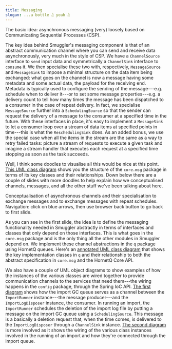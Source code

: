 ```yaml
---
title: Messaging
slogan: ...a bottle ♫ yeah ♫
---
```


<p class="intro">
The basic idea: asynchronous messaging (very) loosely based on
Communicating Sequential Processes (CSP).
</p>

The key idea behind Smuggler's messaging component is that of an abstract
communication channel where you can send and receive data asynchronously,
very much in the style of CSP. We have a `ChannelSource` interface to `send`
input data and symmetrically a `ChannelSink` interface to `consume` it. We
then specialise these two with, respectively, `MessageSource` and `MessageSink`
to impose a minimal structure on the data item being exchanged: what goes
on the channel is now a message having some metadata and some actual data,
the payload for the receiving end. Metadata is typically used to configure
the sending of the message---e.g. schedule when to deliver it---or to set
some message properties---e.g. a delivery count to tell how many times the
message has been dispatched to a consumer in the case of repeat delivery.
In fact, we specialise `MessageSource` further into a `SchedulingSource` so
that the sender can request the delivery of a message to the consumer at a
specified time in the future. With these interfaces in place, it's easy to
implement a `MessageSink` to let a consumer loop over a stream of data items
at specified points in time---this is what the `ReschedulingSink` does.
As an added bonus, we use the special case when all the items in the stream
are the same as a way to retry failed tasks: picture a stream of requests
to execute a given task and imagine a stream handler that executes each
request at a specified time stopping as soon as the task succeeds.

Well, I think some doodles to visualise all this would be nice at this
point. [This UML class diagram][key-msg-classes] shows you the structure of
the `core.msg` package in terms of its key classes and their relationships.
Down below there are a couple of slides with more doodles to help explain
how we conceptualised channels, messages, and all the other stuff we've
been talking about here.

<div class="diagram" id="ideas-slides" src="ideas/1.channel.svg">
Conceptualisation of asynchronous channels and their specialisation to
exchange messages and to exchange messages with repeat schedules.
<br/>
Navigation: click on blue arrows, then use browser back button to go back
to first slide.
</div>

As you can see in the first slide, the idea is to define the messaging
functionality needed in Smuggler abstractly in terms of interfaces and
classes that only depend on those interfaces. This is what goes in the
`core.msg` package and is the only thing all the other modules in
Smuggler depend on.
We implement these channel abstractions in the `q` package using HornetQ
queues. Here's an [annotated UML class diagram][key-q-classes] that shows
the key implementation classes in `q` and their relationship to both the
abstract specification in `core.msg` and the HornetQ Core API.

We also have a couple of UML object diagrams to show examples of how the
instances of the various classes are wired together to provide communication
channels to the services that need them---the wiring happens in the `config`
package, through the Spring IoC API.
[The first diagram][omero-import-gc-wiring] shows how the import GC queue
serves as a channel between the `ImportRunner` instance---the message
producer---and the `ImportLogDisposer` instance, the consumer. In running
an import, the `ImportRunner` schedules the deletion of the import log file
by putting a message on the import GC queue using a `SchedulingSource`.
This message is a basically a deletion request that, when the time comes,
is delivered to the `ImportLogDisposer` through a `ChannelSink` instance.
[The second diagram][omero-import-wiring] is more involved as it shows the
wiring of the various class instances involved in the running of an import
and how they're connected through the import queue.




[key-msg-classes]: structure/key-msg-classes.svg
  "Key classes in core.msg - UML class diagram"
[key-q-classes]: structure/key-q-classes.svg
  "Key classes in q - UML class diagram"
[omero-import-wiring]: structure/omero-import-wiring.svg
  "Wiring of import service - UML object diagram"
[omero-import-gc-wiring]: structure/omero-import-gc-wiring.svg
  "Wiring of import GC - UML object diagram"
